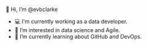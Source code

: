 👋 Hi, I’m @evbclarke

- 💻 I'm currently working as a data developer.
- 👀 I’m interested in data science and Agile.
- 🌱 I’m currently learning about GitHub and DevOps.

<!---
evbclarke/evbclarke is a ✨ special ✨ repository because its `README.md` (this file) appears on your GitHub profile.
You can click the Preview link to take a look at your changes.
--->

